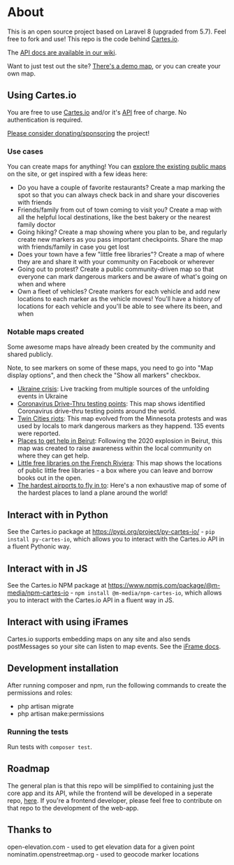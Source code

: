 # About

This is an open source project based on Laravel 8 (upgraded from 5.7). Feel free to fork and use! This repo is the code behind [Cartes.io](https://cartes.io).

The [API docs are available in our wiki](https://docs.cartes.io/).

Want to just test out the site? [There's a demo map](https://cartes.io/maps/048eebe4-8dac-46e2-a947-50b6b8062fec#2/43.7/7.3), or you can create your own map.

## Using Cartes.io

You are free to use [Cartes.io](https://cartes.io) and/or it's [API](https://docs.cartes.io/) free of charge. No authentication is required.

[Please consider donating/sponsoring](https://github.com/sponsors/M-Media-Group) the project!

### Use cases

You can create maps for anything! You can [explore the existing public maps](https://cartes.io) on the site, or get inspired with a few ideas here:
- Do you have a couple of favorite restaurants? Create a map marking the spot so that you can always check back in and share your discoveries with friends
- Friends/family from out of town coming to visit you? Create a map with all the helpful local destinations, like the best bakery or the nearest family doctor
- Going hiking? Create a map showing where you plan to be, and regularly create new markers as you pass important checkpoints. Share the map with friends/family in case you get lost
- Does your town have a few "little free libraries"? Create a map of where they are and share it with your community on Facebook or wherever
- Going out to protest? Create a public community-driven map so that everyone can mark dangerous markers and be aware of what's going on when and where
- Own a fleet of vehicles? Create markers for each vehicle and add new locations to each marker as the vehicle moves! You'll have a history of locations for each vehicle and you'll be able to see where its been, and when

### Notable maps created

Some awesome maps have already been created by the community and shared publicly.

Note, to see markers on some of these maps, you need to go into "Map display options", and then check the "Show all markers" checkbox.

- [Ukraine crisis](https://cartes.io/maps/139c1aa3-228e-4a8d-9d77-289dc6c70d8e#2/43.7/7.3): Live tracking from multiple sources of the unfolding events in Ukraine
- [Coronavirus Drive-Thru testing points](https://cartes.io/maps/a61bce50-20be-4b31-a7ee-cfaa31325813#2/43.7/7.3): This map shows identified Coronavirus drive-thru testing points around the world.
- [Twin Cities riots](https://cartes.io/maps/651107a9-1d22-46a8-8254-111f7ac74a2b#2/43.7/7.3): This map evolved from the Minnesota protests and was used by locals to mark dangerous markers as they happend. 135 events were reported.
- [Places to get help in Beirut](https://cartes.io/maps/a7967e04-38e6-4328-a0b4-e5d2c3282687#13/33.8889/35.5291): Following the 2020 explosion in Beirut, this map was created to raise awareness within the local community on where they can get help.
- [Little free libraries on the French Riviera](https://cartes.io/maps/4b8e280f-0682-42a7-be43-f3d2ea729f7b#12/43.7111/7.2970): This map shows the locations of public little free libraries - a box where you can leave and borrow books out in the open.
- [The hardest airports to fly in to](https://cartes.io/maps/9dec23f1-5fa9-4841-a1c2-5086968ba8f1): Here's a non exhaustive map of some of the hardest places to land a plane around the world!

## Interact with in Python
See the Cartes.io package at https://pypi.org/project/py-cartes-io/ - `pip install py-cartes-io`, which allows you to interact with the Cartes.io API in a fluent Pythonic way.

## Interact with in JS
See the Cartes.io NPM package at https://www.npmjs.com/package/@m-media/npm-cartes-io - `npm install @m-media/npm-cartes-io`, which allows you to interact with the Cartes.io API in a fluent way in JS.

## Interact with using iFrames
Cartes.io supports embedding maps on any site and also sends postMessages so your site can listen to map events. See the [iFrame docs](https://docs.cartes.io/developers/iFrame).

## Development installation

After running composer and npm, run the following commands to create the permissions and roles:
- php artisan migrate
- php artisan make:permissions

### Running the tests

Run tests with `composer test`.

## Roadmap

The general plan is that this repo will be simplified to containing just the core app and its API, while the frontend will be developed in a seperate repo, [here](https://github.com/M-Media-Group/Cartes.io-Web-App). If you're a frontend developer, please feel free to contribute on that repo to the development of the web-app.

## Thanks to
open-elevation.com - used to get elevation data for a given point
nominatim.openstreetmap.org - used to geocode marker locations